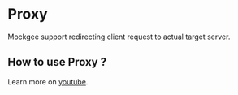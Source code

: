 # Proxy

Mockgee support redirecting client request to actual target server.

## How to use Proxy ?

Learn more on [youtube](https://youtube.com/mockgee).
